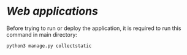 # ***Web applications***

Before trying to run or deploy the application, it is required to run this command in main directory:
```shell
python3 manage.py collectstatic
```
